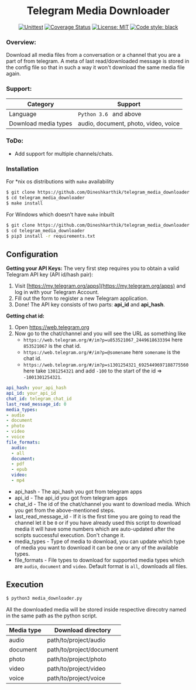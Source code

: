 
<h1 align="center">Telegram Media Downloader</h1>

<p align="center">
<a href="https://github.com/Dineshkarthik/telegram_media_downloader/actions"><img alt="Unittest" src="https://github.com/Dineshkarthik/telegram_media_downloader/workflows/Unittest/badge.svg"></a>
<a href="https://codecov.io/gh/Dineshkarthik/telegram_media_downloader"><img alt="Coverage Status" src="https://codecov.io/gh/Dineshkarthik/telegram_media_downloader/branch/master/graph/badge.svg"></a>
<a href="https://github.com/Dineshkarthik/telegram_media_downloader/blob/master/LICENSE"><img alt="License: MIT" src="https://black.readthedocs.io/en/stable/_static/license.svg"></a>
<a href="https://github.com/python/black"><img alt="Code style: black" src="https://img.shields.io/badge/code%20style-black-000000.svg"></a>
</p>

### Overview:
Download all media files from a conversation or a channel that you are a part of from telegram.
A meta of last read/downloaded message is stored in the config file so that in such a way it won't download the same media file again.

### Support:
| Category | Support |
|--|--|
|Language | `Python 3.6 ` and above|
|Download media types|  audio, document, photo, video, voice|

### ToDo:
- Add support for multiple channels/chats.

### Installation

For *nix os distributions with `make` availability
```sh
$ git clone https://github.com/Dineshkarthik/telegram_media_downloader.git
$ cd telegram_media_downloader
$ make install
```
For Windows which doesn't have `make` inbuilt 
```sh
$ git clone https://github.com/Dineshkarthik/telegram_media_downloader.git
$ cd telegram_media_downloader
$ pip3 install -r requirements.txt
```

## Configuration 

**Getting your API Keys:**
The very first step requires you to obtain a valid Telegram API key (API id/hash pair):
1.  Visit  [https://my.telegram.org/apps](https://my.telegram.org/apps)  and log in with your Telegram Account.
2.  Fill out the form to register a new Telegram application. 
3.  Done! The API key consists of two parts:  **api_id**  and  **api_hash**.


**Getting chat id:**
1. Open https://web.telegram.org
2. Now go to the chat/channel and you will see the URL as something like
	- `https://web.telegram.org/#/im?p=u853521067_2449618633394` here `853521067` is the chat id.
	- `https://web.telegram.org/#/im?p=@somename` here `somename` is the chat id.
	- `https://web.telegram.org/#/im?p=s1301254321_6925449697188775560` here take `1301254321` and add `-100` to the start of the id => `-1001301254321`.

```yaml
api_hash: your_api_hash
api_id: your_api_id
chat_id: telegram_chat_id
last_read_message_id: 0
media_types:
- audio
- document
- photo
- video
- voice
file_formats:
  audio:
  - all
  document:
  - pdf
  - epub
  video:
  - mp4
```

- api_hash  - The api_hash you got from telegram apps
- api_id - The api_id you got from telegram apps
- chat_id -  The id of the chat/channel you want to download media. Which you get from the above-mentioned steps.
- last_read_message_id - If it is the first time you are going to read the channel let it be `0` or if you have already used this script to download media it will have some numbers which are auto-updated after the scripts successful execution. Don't change it.
- media_types - Type of media to download, you can update which type of media you want to download it can be one or any of the available types.
- file_formats - File types to download for supported media types which are `audio`, `document` and `video`. Default format is `all`, downloads all files.

## Execution
```sh
$ python3 media_downloader.py
```
All the downloaded media will be stored inside  respective direcotry named  in the same path as the python script.

| Media type | Download directory |
|--|--|
| audio | path/to/project/audio |
| document | path/to/project/document |
| photo | path/to/project/photo |
| video | path/to/project/video |
| voice | path/to/project/voice |
